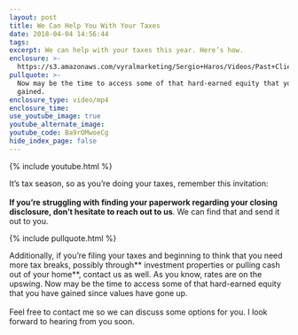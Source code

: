 ```yaml
---
layout: post
title: We Can Help You With Your Taxes
date: 2018-04-04 14:56:44
tags:
excerpt: We can help with your taxes this year. Here’s how.
enclosure: >-
  https://s3.amazonaws.com/vyralmarketing/Sergio+Haros/Videos/Past+Clients/We+Can+Help+You+With+Your+Taxes+-San+Diego+Mortgage.mp4
pullquote: >-
  Now may be the time to access some of that hard-earned equity that you have
  gained.
enclosure_type: video/mp4
enclosure_time:
use_youtube_image: true
youtube_alternate_image:
youtube_code: Ba9rOMwoeCg
hide_index_page: false
---
```


{% include youtube.html %}

It’s tax season, so as you’re doing your taxes, remember this invitation:<br><br>**If you’re struggling with finding your paperwork regarding your closing disclosure, don’t hesitate to reach out to us**. We can find that and send it out to you.

{% include pullquote.html %}

Additionally, if you’re filing your taxes and beginning to think that you need more tax breaks, possibly through** investment properties or pulling cash out of your home**, contact us as well. As you know, rates are on the upswing. Now may be the time to access some of that hard-earned equity that you have gained since values have gone up.<br><br>Feel free to contact me so we can discuss some options for you. I look forward to hearing from you soon.